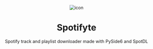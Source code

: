 <div align="center">

![icon](https://github.com/rohankishore/Spotifyte/assets/109947257/210e9e94-a767-4d6f-9d6b-cdebd8b29416)   
# Spotifyte
Spotify track and playlist downloader made with PySide6 and SpotDL

</div>
